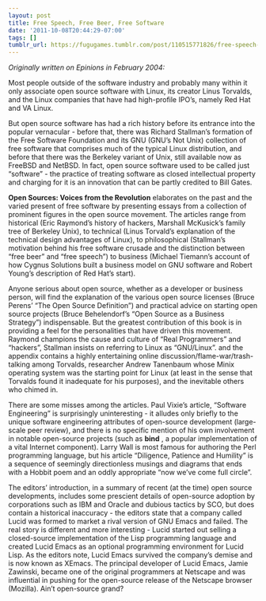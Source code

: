 ```yaml
---
layout: post
title: Free Speech, Free Beer, Free Software
date: '2011-10-08T20:44:29-07:00'
tags: []
tumblr_url: https://fugugames.tumblr.com/post/110515771826/free-speech-free-beer-free-software
---
```

_Originally written on Epinions in February 2004:_

Most people outside of the software industry and probably many within it only associate open source software with Linux, its creator Linus Torvalds, and the Linux companies that have had high-profile IPO’s, namely Red Hat and VA Linux.

But open source software has had a rich history before its entrance into the popular vernacular - before that, there was Richard Stallman’s formation of the Free Software Foundation and its GNU (GNU’s Not Unix) collection of free software that comprises much of the typical Linux distribution, and before that there was the Berkeley variant of Unix, still available now as FreeBSD and NetBSD. In fact, open source software used to be called just “software” - the practice of treating software as closed intellectual property and charging for it is an innovation that can be partly credited to Bill Gates.

**Open Sources: Voices from the Revolution** elaborates on the past and the varied present of free software by presenting essays from a collection of prominent figures in the open source movement. The articles range from historical (Eric Raymond’s history of hackers, Marshall McKusick’s family tree of Berkeley Unix), to technical (Linus Torvald’s explanation of the technical design advantages of Linux), to philosophical (Stallman’s motivation behind his free software crusade and the distinction between “free beer” and “free speech”) to business (Michael Tiemann’s account of how Cygnus Solutions built a business model on GNU software and Robert Young’s description of Red Hat’s start).

Anyone serious about open source, whether as a developer or business person, will find the explanation of the various open source licenses (Bruce Perens’ “The Open Source Definition”) and practical advice on starting open source projects (Bruce Behelendorf’s “Open Source as a Business Strategy”) indispensable. But the greatest contribution of this book is in providing a feel for the personalities that have driven this movement. Raymond champions the cause and culture of “Real Programmers” and “hackers”, Stallman insists on referring to Linux as “GNU/Linux”. and the appendix contains a highly entertaining online discussion/flame-war/trash-talking among Torvalds, researcher Andrew Tanenbaum whose Minix operating system was the starting point for Linux (at least in the sense that Torvalds found it inadequate for his purposes), and the inevitable others who chimed in.

There are some misses among the articles. Paul Vixie’s article, “Software Engineering” is surprisingly uninteresting - it alludes only briefly to the unique software engineering attributes of open-source development (large-scale peer review), and there is no specific mention of his own involvement in notable open-source projects (such as **bind** , a popular implementation of a vital Internet component). Larry Wall is most famous for authoring the Perl programming language, but his article “Diligence, Patience and Humility” is a sequence of seemingly directionless musings and diagrams that ends with a Hobbit poem and an oddly appropriate “now we’ve come full circle”.

The editors’ introduction, in a summary of recent (at the time) open source developments, includes some prescient details of open-source adoption by corporations such as IBM and Oracle and dubious tactics by SCO, but does contain a historical inaccuracy - the editors state that a company called Lucid was formed to market a rival version of GNU Emacs and failed. The real story is different and more interesting - Lucid started out selling a closed-source implementation of the Lisp programming language and created Lucid Emacs as an optional programming environment for Lucid Lisp. As the editors note, Lucid Emacs survived the company’s demise and is now known as XEmacs. The principal developer of Lucid Emacs, Jamie Zawinski, became one of the original programmers at Netscape and was influential in pushing for the open-source release of the Netscape browser (Mozilla). Ain’t open-source grand?

